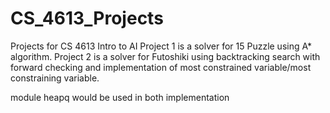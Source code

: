 # CS_4613_Projects
Projects for CS 4613 Intro to AI
Project 1 is a solver for 15 Puzzle using A* algorithm.
Project 2 is a solver for Futoshiki using backtracking search with forward checking and implementation of most constrained variable/most constraining variable.

module heapq would be used in both implementation
